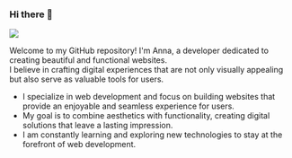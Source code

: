 ### Hi there 👋

![](https://media.giphy.com/media/YTzh3zw4mj1XpjjiIb/giphy.gif)

Welcome to my GitHub repository! I'm Anna, a developer dedicated to creating beautiful and functional websites.  
I believe in crafting digital experiences that are not only visually appealing but also serve as valuable tools for users.  

- I specialize in web development and focus on building websites that provide an enjoyable and seamless experience for users.  
- My goal is to combine aesthetics with functionality, creating digital solutions that leave a lasting impression.  
- I am constantly learning and exploring new technologies to stay at the forefront of web development.  
